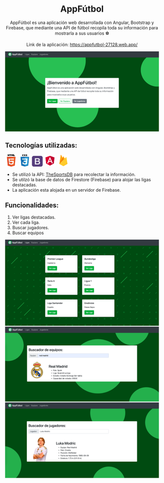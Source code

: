 <div align="center"> 
 
# AppFútbol

AppFútbol es una aplicación web desarrollada con Angular, Bootstrap y Firebase, que mediante una API de fútbol recopila toda su información para mostrarla a sus usuarios ⚽

Link de la aplicación: https://appfutbol-27128.web.app/

![AppFutbol](https://github.com/cesaralvrz/AppFutbol/blob/main/assets/1.png)

</div>

## Tecnologías utilizadas:

<code><img height="40" src="https://raw.githubusercontent.com/github/explore/80688e429a7d4ef2fca1e82350fe8e3517d3494d/topics/html/html.png"></code>
<code><img height="40" src="https://raw.githubusercontent.com/github/explore/80688e429a7d4ef2fca1e82350fe8e3517d3494d/topics/css/css.png"></code>
<code><img height="35" src="https://raw.githubusercontent.com/github/explore/80688e429a7d4ef2fca1e82350fe8e3517d3494d/topics/bootstrap/bootstrap.png"></code>
<code><img height="40" src="https://raw.githubusercontent.com/github/explore/5c058a388828bb5fde0bcafd4bc867b5bb3f26f3/topics/angular/angular.png"></code>
<code><img height="40" src="https://raw.githubusercontent.com/github/explore/80688e429a7d4ef2fca1e82350fe8e3517d3494d/topics/firebase/firebase.png"></code>

* Se utilizó la API: [TheSportsDB](https://www.thesportsdb.com/api.php) para recolectar la información.
* Se utilzó la base de datos de Firestore (Firebase) para alojar las ligas destacadas.
* La aplicación esta alojada en un servidor de Firebase.

## Funcionalidades:

1. Ver ligas destacadas.
2. Ver cada liga.
3. Buscar jugadores.
4. Buscar equipos

![AppFutbol](https://github.com/cesaralvrz/AppFutbol/blob/main/assets/2.png)
![AppFutbol](https://github.com/cesaralvrz/AppFutbol/blob/main/assets/3.png)
![AppFutbol](https://github.com/cesaralvrz/AppFutbol/blob/main/assets/4.png)


